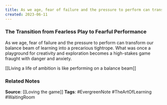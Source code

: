 ```yaml
---
title: As we age, fear of failure and the pressure to perform can transform our balance beam of learning into a precarious tightrope
created: 2023-06-11
---
```


### The Transition from Fearless Play to Fearful Performance
As we age, fear of failure and the pressure to perform can transform our balance beam of learning into a precarious tightrope. What was once a playground for creativity and exploration becomes a high-stakes game fraught with danger and anxiety.

[[Living a life of ambition is like performing on a balance beam]]

### Related Notes
**Source**: [[Loving the game]]
**Tags**: #EvergreenNote #TheArtOfLearning #WaitingRoom 